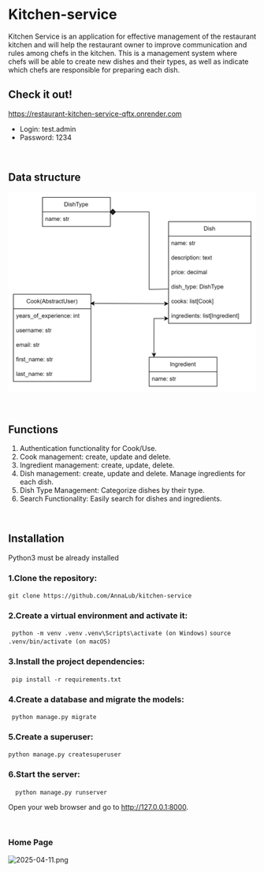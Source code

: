 ﻿# Kitchen-service
Kitchen Service is an application for effective management of the restaurant kitchen and will help the restaurant owner to improve communication and rules among chefs in the kitchen.
This is a management system where chefs will be able to create new dishes and their types, as well as indicate which chefs are responsible for preparing each dish.
<br>

## Check it out!
https://restaurant-kitchen-service-qftx.onrender.com
* Login: test.admin
* Password: 1234
<br/>

## Data structure

![img_2.png](https://github.com/AnnaLub/kitchen-service/blob/develop/static/img/img_2.png)

<br/>

## Functions
1. Authentication functionality for Cook/Use.
2. Cook management: create, update and delete.
3. Ingredient management: create, update, delete.
4. Dish management: create, update and delete. Manage ingredients for each dish.
5. Dish Type Management: Categorize dishes by their type.
6. Search Functionality: Easily search for dishes and ingredients.

<br/>

## Installation
Python3 must be already installed

### 1.Clone the repository:
``` git clone https://github.com/AnnaLub/kitchen-service ```

### 2.Create a virtual environment and activate it:
``` python -m venv .venv```
```.venv\Scripts\activate (on Windows)```
```source .venv/bin/activate (on macOS) ```

### 3.Install the project dependencies:
``` pip install -r requirements.txt```

### 4.Create a database and migrate the models:
```  python manage.py migrate ```

### 5.Create a superuser:
``` python manage.py createsuperuser ```

### 6.Start the server:
```  python manage.py runserver```

 Open your web browser and go to
http://127.0.0.1:8000.

<br>

### Home Page
![2025-04-11.png](https://github.com/AnnaLub/kitchen-service/blob/develop/static/img/illustrations/2025-04-11.png)

